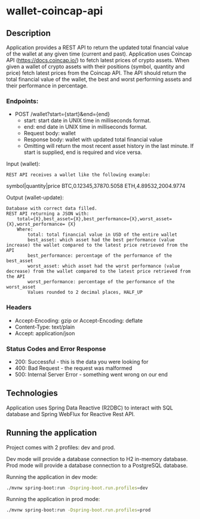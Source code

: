 # wallet-coincap-api

## Description
Application provides a REST API to return the updated total financial value of the wallet at any given time (current and past).
Application uses Coincap API (https://docs.coincap.io/) to fetch latest prices of crypto assets.
When given a wallet of crypto assets with their positions (symbol, quantity and price) fetch latest prices from the Coincap API.
The API should return the total financial value of the wallet, the best and worst performing assets and their performance in percentage.

### Endpoints:
- POST /wallet?start={start}&end={end}
    - start: start date in UNIX time in milliseconds format.
    - end: end date in UNIX time in milliseconds format.
    - Request body: wallet
    - Response body: wallet with updated total financial value
    - Omitting will return the most recent asset history in the last minute. If start is supplied, end is required and vice versa.

Input (wallet):

    REST API receives a wallet like the following example:

symbol|quantity|price
BTC,0.12345,37870.5058
ETH,4.89532,2004.9774

Output (wallet-update):

    Database with correct data filled.
    REST API returning a JSON with:
        total={X},best_asset={X},best_performance={X},worst_asset={X},worst_performance= {X}
        Where:
            total: total financial value in USD of the entire wallet
            best_asset: which asset had the best performance (value increase) the wallet compared to the latest price retrieved from the API
            best_performance: percentage of the performance of the best_asset
            worst_asset: which asset had the worst performance (value decrease) from the wallet compared to the latest price retrieved from the API
            worst_performance: percentage of the performance of the worst_asset
            Values rounded to 2 decimal places, HALF_UP

### Headers
- Accept-Encoding: gzip or Accept-Encoding: deflate
- Content-Type: text/plain
- Accept: application/json

### Status Codes and Error Response
- 200: Successful - this is the data you were looking for
- 400: Bad Request - the request was malformed
- 500: Internal Server Error - something went wrong on our end


## Technologies
Application uses Spring Data Reactive (R2DBC) to interact with SQL database and Spring WebFlux for Reactive Rest API.

## Running the application
Project comes with 2 profiles: dev and prod.

Dev mode will provide a database connection to H2 in-memory database. 
Prod mode will provide a database connection to a PostgreSQL database.

Running the application in dev mode:
```bash
./mvnw spring-boot:run -Dspring-boot.run.profiles=dev
```

Running the application in prod mode:
```bash
./mvnw spring-boot:run -Dspring-boot.run.profiles=prod
```

